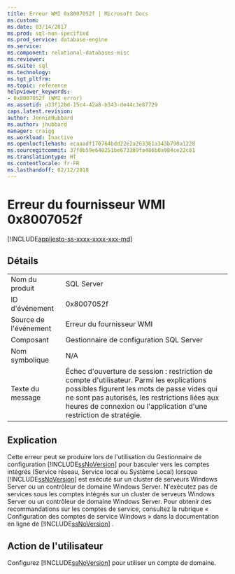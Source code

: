 ```yaml
---
title: Erreur WMI 0x8007052f | Microsoft Docs
ms.custom: 
ms.date: 03/14/2017
ms.prod: sql-non-specified
ms.prod_service: database-engine
ms.service: 
ms.component: relational-databases-misc
ms.reviewer: 
ms.suite: sql
ms.technology: 
ms.tgt_pltfrm: 
ms.topic: reference
helpviewer_keywords:
- 0x8007052f (WMI error)
ms.assetid: a33f12bd-15c4-42a8-b343-de44c3e87729
caps.latest.revision: 
author: JennieHubbard
ms.author: jhubbard
manager: craigg
ms.workload: Inactive
ms.openlocfilehash: ecaaadf170764bdd22e2a263361a343b790a1228
ms.sourcegitcommit: 37f0b59e648251be673389fa486b0a984ce22c81
ms.translationtype: HT
ms.contentlocale: fr-FR
ms.lasthandoff: 02/12/2018
---
```

# <a name="wmi-provider-error-0x8007052f"></a>Erreur du fournisseur WMI 0x8007052f
[!INCLUDE[appliesto-ss-xxxx-xxxx-xxx-md](../includes/appliesto-ss-xxxx-xxxx-xxx-md.md)]
    
## <a name="details"></a>Détails  
  
|||  
|-|-|  
|Nom du produit|SQL Server|  
|ID d'événement|0x8007052f|  
|Source de l'événement|Erreur du fournisseur WMI|  
|Composant|Gestionnaire de configuration SQL Server|  
|Nom symbolique|N/A|  
|Texte du message|Échec d'ouverture de session : restriction de compte d'utilisateur. Parmi les explications possibles figurent les mots de passe vides qui ne sont pas autorisés, les restrictions liées aux heures de connexion ou l'application d'une restriction de stratégie.|  
  
## <a name="explanation"></a>Explication  
 Cette erreur peut se produire lors de l'utilisation du Gestionnaire de configuration [!INCLUDE[ssNoVersion](../includes/ssnoversion-md.md)] pour basculer vers les comptes intégrés (Service réseau, Service local ou Système Local) lorsque [!INCLUDE[ssNoVersion](../includes/ssnoversion-md.md)] est exécuté sur un cluster de serveurs Windows Server ou un contrôleur de domaine Windows Server. N'exécutez pas de services sous les comptes intégrés sur un cluster de serveurs Windows Server ou un contrôleur de domaine Windows Server. Pour obtenir des recommandations sur les comptes de service, consultez la rubrique « Configuration des comptes de service Windows » dans la documentation en ligne de [!INCLUDE[ssNoVersion](../includes/ssnoversion-md.md)] .  
  
## <a name="user-action"></a>Action de l'utilisateur  
 Configurez [!INCLUDE[ssNoVersion](../includes/ssnoversion-md.md)] pour utiliser un compte de domaine.  
  
  
